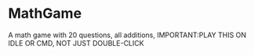 # MathGame
A math game with 20 questions, all additions, IMPORTANT:PLAY THIS ON IDLE OR CMD, NOT JUST DOUBLE-CLICK
